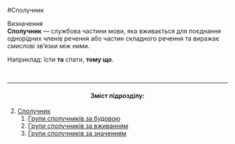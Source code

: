 #Сполучник

<div class="eoz-wrap">
<span class="eoz">Визначення</span>
<div class="eoz-text">
<strong>Сполучник</strong> — службова частини мови, яка вживається для поєднання однорiдних членiв речення або частин складного речення та виражає смисловi зв’язки мiж ними.
</div>
</div>

Наприклад: їсти <b>та</b> спати, <b>тому що</b>.

<br>
<hr>
<center><h4>Зміст підрозділу:</h4></center>



   2. [Сполучник](11/spoluchnik.md)
        1. [Групи сполучникiв за будовою](11/grupi_spoluchnikiv_za_budovoyu.md)
        2. [Групи сполучникiв за вживанням](11/grupi_spoluchnikiv_za_vjivannyam.md)
        3. [Групи сполучникiв за значенням](11/grupi_spoluchnikiv_za_znachennyam.md)